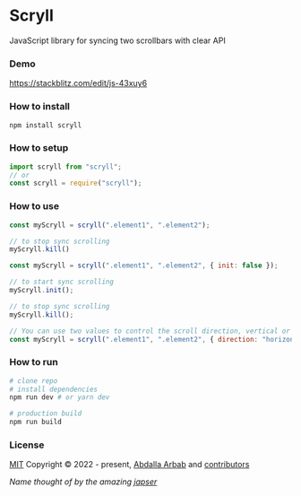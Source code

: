 # Scryll
JavaScript library for syncing two scrollbars with clear API

### Demo
https://stackblitz.com/edit/js-43xuy6

### How to install
```bash
npm install scryll
```

### How to setup
```js
import scryll from "scryll";
// or
const scryll = require("scryll");
```

### How to use
```js
const myScryll = scryll(".element1", ".element2");

// to stop sync scrolling
myScryll.kill()
```

```js
const myScryll = scryll(".element1", ".element2", { init: false });

// to start sync scrolling
myScryll.init();

// to stop sync scrolling
myScryll.kill();
```

```js
// You can use two values to control the scroll direction, vertical or horizontal
const myScryll = scryll(".element1", ".element2", { direction: "horizontal" }); // default is vertical
```
### How to run
```bash
# clone repo
# install dependencies
npm run dev # or yarn dev

# production build
npm run build
```

### License
[MIT](https://github.com/the94air/scryll/blob/main/LICENSE) Copyright © 2022 - present, [Abdalla Arbab](https://abdalla.js.org) and [contributors](https://github.com/the94air/scryll/graphs/contributors)

*Name thought of by the amazing [japser](https://github.com/jxpsert)*
